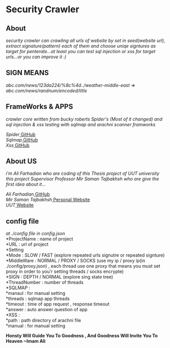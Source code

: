 
# Security Crawler

## About
_security crawler can crawling all urls of website by set in seed(website url), extract signature(pattern) each of them and choose uniqe signtures as target for penterate...at least you can test sql injection or xss for target urls...or you can improve it :)_

## SIGN MEANS
_abc.com/news/123da224/%8c%4d../weather-middle-east  => abc.com/news/randnum/encoded/title_

## FrameWorks & APPS
_crawler core written from bucky roberts Spider's (Most of it changed) and sql injection & xss testing with sqlmap and arachni scanner framworks_<br />

_Spider_[ GitHub ](https://github.com/buckyroberts/Spider)<br />
_Sqlmap_[ GitHub ](http://sqlmap.org/)<br />
_Xss_[ GitHub ](http://sqlmap.org/)<br />


## About US
_i'm Ali Farhadian who are coding of this Thesis project of UUT university_<br />
_this project Supervisor Professor Mir Saman Tajbakhsh who are give the first idea about it..._<br />

_Ali Farhadian_[ GitHub ](https://github.com/alifrd)<br />
_Mir Saman Tajbakhsh_[ Personal Website ](http://sqlmap.org/)<br />
_UUT_[ Website ](http://uut.ac.ir/)<br />

## config file
_at ./config file in config.json_<br />
    *ProjectName : name of project<br />
    *URL : url of project<br />
    *Setting<br />
        *Mode : SLOW / FAST (explore repeated urls signutre or repeated signture)<br />
        *MiddleWare : NORMAL / PROXY / SOCKS (use my ip / proxy ip(in ./config/proxy.json) , each thread use one proxy that means you must set proxy in order to you'r setting threads / socks encrypte)<br />
        *SIGN : DEPTH / NORMAL (explore sing state tree)<br />
    *ThreadNumber : number of threads<br />
    *SQLMAP : <br />
        *manaul : for manual setting<br />
        *threads : sqlmap app threads<br />
        *timeout : time of app request , response timeout<br />
        *answer : auto answer question of app<br />
    *XSS :<br />
        *path : path directory of arachni file<br />
        *manual : for manual setting<br />

**Honsty Will Guide You To Goodness , And Goodness Will Invite You To Heaven   ~Imam Ali**
